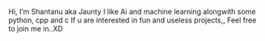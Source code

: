 Hi, I’m Shantanu aka Jaunty
I like Ai and machine learning alongwith some python, cpp and c
If u are interested in fun and useless projects,, Feel free to join me in..XD
<!---
jaunty-jaswal/jaunty-jaswal is a ✨ special ✨ repository because its `README.md` (this file) appears on your GitHub profile.
You can click the Preview link to take a look at your changes.
--->
